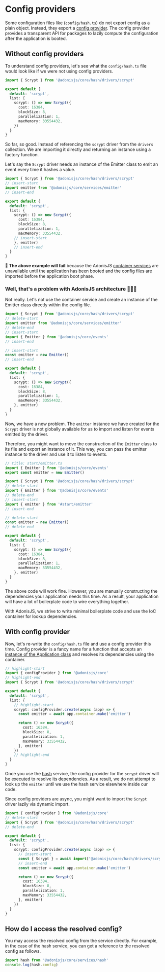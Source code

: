 # Config providers

Some configuration files like (`config/hash.ts`) do not export config as a plain object. Instead, they export a [config provider](https://github.com/adonisjs/core/blob/main/src/config_provider.ts#L16). The config provider provides a transparent API for packages to lazily compute the configuration after the application is booted.

## Without config providers

To understand config providers, let's see what the `config/hash.ts` file would look like if we were not using config providers.

```ts
import { Scrypt } from '@adonisjs/core/hash/drivers/scrypt'

export default {
  default: 'scrypt',
  list: {
    scrypt: () => new Scrypt({
      cost: 16384,
      blockSize: 8,
      parallelization: 1,
      maxMemory: 33554432,
    })
  }
}
```

So far, so good. Instead of referencing the `scrypt` driver from the `drivers` collection. We are importing it directly and returning an instance using a factory function.

Let's say the `Scrypt` driver needs an instance of the Emitter class to emit an event every time it hashes a value.

```ts
import { Scrypt } from '@adonisjs/core/hash/drivers/scrypt'
// insert-start
import emitter from '@adonisjs/core/services/emitter'
// insert-end

export default {
  default: 'scrypt',
  list: {
    scrypt: () => new Scrypt({
      cost: 16384,
      blockSize: 8,
      parallelization: 1,
      maxMemory: 33554432,
    // insert-start
    }, emitter)
    // insert-end
  }
}
```

**🚨 The above example will fail** because the AdonisJS [container services](container_services.md) are unavailable until the application has been booted and the config files are imported before the application boot phase.

### Well, that's a problem with AdonisJS architecture 🤷🏻‍♂️
Not really. Let's not use the container service and create an instance of the Emitter class directly within the config file.

```ts
import { Scrypt } from '@adonisjs/core/hash/drivers/scrypt'
// delete-start
import emitter from '@adonisjs/core/services/emitter'
// delete-end
// insert-start
import { Emitter } from '@adonisjs/core/events'
// insert-end

// insert-start
const emitter = new Emitter()
// insert-end

export default {
  default: 'scrypt',
  list: {
    scrypt: () => new Scrypt({
      cost: 16384,
      blockSize: 8,
      parallelization: 1,
      maxMemory: 33554432,
    }, emitter)
  }
}
```

Now, we have a new problem. The `emitter` instance we have created for the `Scrypt` driver is not globally available for us to import and listen for events emitted by the driver.

Therefore, you might want to move the construction of the `Emitter` class to its file and export an instance of it. This way, you can pass the emitter instance to the driver and use it to listen to events.

```ts
// title: start/emitter.ts
import { Emitter } from '@adonisjs/core/events'
export const emitter = new Emitter()
```

```ts
import { Scrypt } from '@adonisjs/core/hash/drivers/scrypt'
// delete-start
import { Emitter } from '@adonisjs/core/events'
// delete-end
// insert-start
import { emitter } from '#start/emitter'
// insert-end

// delete-start
const emitter = new Emitter()
// delete-end

export default {
  default: 'scrypt',
  list: {
    scrypt: () => new Scrypt({
      cost: 16384,
      blockSize: 8,
      parallelization: 1,
      maxMemory: 33554432,
    }, emitter)
  }
}
```

The above code will work fine. However, you are manually constructing the dependencies your application needs this time. As a result, your application will have a lot of boilerplate code to wire everything together.

With AdonisJS, we strive to write minimal boilerplate code and use the IoC container for lookup dependencies.

## With config provider
Now, let's re-write the `config/hash.ts` file and use a config provider this time. Config provider is a fancy name for a function that accepts an [instance of the Application class](application.md) and resolves its dependencies using the container.

```ts
// highlight-start
import { configProvider } from '@adonisjs/core'
// highlight-end
import { Scrypt } from '@adonisjs/core/hash/drivers/scrypt'

export default {
  default: 'scrypt',
  list: {
    // highlight-start
    scrypt: configProvider.create(async (app) => {
      const emitter = await app.container.make('emitter')

      return () => new Scrypt({
        cost: 16384,
        blockSize: 8,
        parallelization: 1,
        maxMemory: 33554432,
      }, emitter)
    })
    // highlight-end
  }
}
```

Once you use the [hash](../security/hashing) service, the config provider for the `scrypt` driver will be executed to resolve its dependencies. As a result, we do not attempt to look up the `emitter` until we use the hash service elsewhere inside our code.

Since config providers are async, you might want to import the `Scrypt` driver lazily via dynamic import.

```ts
import { configProvider } from '@adonisjs/core'
// delete-start
import { Scrypt } from '@adonisjs/core/hash/drivers/scrypt'
// delete-end

export default {
  default: 'scrypt',
  list: {
    scrypt: configProvider.create(async (app) => {
      // insert-start
      const { Scrypt } = await import('@adonisjs/core/hash/drivers/scrypt')
      // insert-end
      const emitter = await app.container.make('emitter')

      return () => new Scrypt({
        cost: 16384,
        blockSize: 8,
        parallelization: 1,
        maxMemory: 33554432,
      }, emitter)
    })
  }
}
```

## How do I access the resolved config?
You may access the resolved config from the service directly. For example, in the case of the hash service, you can get a reference to the resolved config as follows.

```ts
import hash from '@adonisjs/core/services/hash'
console.log(hash.config)
```
